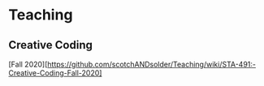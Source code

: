 # Teaching

## Creative Coding
[Fall 2020][https://github.com/scotchANDsolder/Teaching/wiki/STA-491:-Creative-Coding-Fall-2020]
